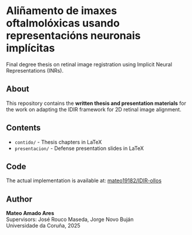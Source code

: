 # Aliñamento de imaxes oftalmolóxicas usando representacións neuronais implícitas

Final degree thesis on retinal image registration using Implicit Neural Representations (INRs).

## About

This repository contains the **written thesis and presentation materials** for the work on adapting the IDIR framework for 2D retinal image alignment.

## Contents

- `contido/` - Thesis chapters in LaTeX
- `presentacion/` - Defense presentation slides in LaTeX

## Code

The actual implementation is available at: [mateo19182/IDIR-ollos](https://github.com/mateo19182/IDIR-ollos)

## Author

**Mateo Amado Ares**  
Supervisors: José Rouco Maseda, Jorge Novo Buján  
Universidade da Coruña, 2025
